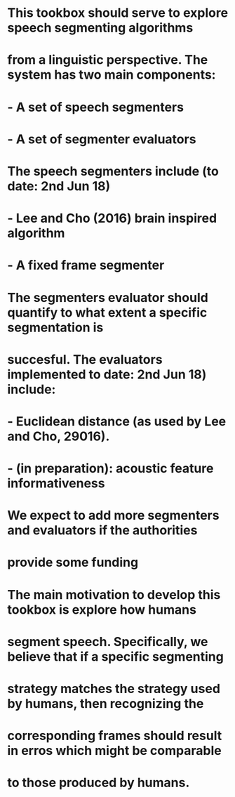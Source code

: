 # This tookbox should serve to explore speech segmenting algorithms
# from a linguistic perspective. The system has two main components:
# - A set of speech segmenters
# - A set of segmenter evaluators
#
# The speech segmenters include (to date: 2nd Jun 18)
# - Lee and Cho (2016) brain inspired algorithm
# - A fixed frame segmenter 
#
# The segmenters evaluator should quantify to what extent a specific segmentation is 
# succesful. The  evaluators implemented to date: 2nd Jun 18) include:
# - Euclidean distance (as used by Lee and Cho, 29016). 
# - (in preparation): acoustic feature informativeness
# 
# We expect to add more segmenters and evaluators if the authorities 
# provide some funding 
# 
# The main motivation to develop this tookbox is explore how humans
# segment speech. Specifically, we believe that if a specific segmenting
# strategy matches the strategy used by humans, then recognizing the
# corresponding frames should result in erros which might be comparable
# to those produced by humans. 